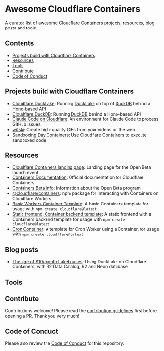 # Awesome Cloudflare Containers
A curated list of awesome [Cloudflare Containers](https://containers.cloudflare.com) projects, resources, blog posts and tools.

## Contents
- [Projects build with Cloudflare Containers](#projects-build-with-cloudflare-containers)
- [Resources](#resources)
- [Tools](#tools)
- [Contribute](#contribute)
- [Code of Conduct](#code-of-conduct)

## Projects build with Cloudflare Containers

- [Cloudflare DuckLake](https://github.com/tobilg/cloudflare-ducklake): Running [DuckLake](https://ducklake.select/) on top of [DuckDB](https://duckdb.org) behind a Hono-based API
- [Cloudflare DuckDB](https://github.com/tobilg/cloudflare-ducklake): Running [DuckDB](https://duckdb.org) behind a Hono-based API
- [Claude Code on Cloudflare](https://github.com/ghostwriternr/claude-code-containers): An environment for Claude Code to process GitHub issues
- [wifski](https://github.com/megaconfidence/wifski/): Create high-quality GIFs from your videos on the web
- [Sandboxing Day Containers](https://github.com/craigsdennis/sandboxing-day-containers): Use Cloudflare Containers to execute sandboxed code

## Resources

- [Cloudflare Containers landing page](https://containers.cloudflare.com/): Landing page for the Open Beta launch event
- [Containers Documentation](https://developers.cloudflare.com/containers/): Official documentation for Cloudflare Containers
- [Containers Beta Info](https://developers.cloudflare.com/beta-info/): Information about the Open Beta program
- [@cloudflare/containers](https://www.npmjs.com/package/@cloudflare/containers): npm package for interacting with Containers on Cloudflare Workers
- [Basic Workers Container Template](https://github.com/cloudflare/templates/tree/main/containers-template): A basic Containers template for usage with `npm create cloudflare@latest`
- [Static frontend, Container backend template](https://github.com/mikenomitch/static-frontend-container-backend): A static frontend  with a Containers backend template for usage with `npm create cloudflare@latest`
- [Cron Container](https://github.com/mikenomitch/cron-container): A template for Cron Worker using a Container, for usage with `npm create cloudflare@latest`

## Blog posts

- [The age of $10/month Lakehouses](https://tobilg.com/the-age-of-10-dollar-a-month-lakehouses): Using DuckLake on Cloudflare Containers, with R2 Data Catalog, R2 and Neon database

## Tools

## Contribute

Contributions welcome! Please read the [contribution guidelines](CONTRIBUTING.md) first before opening a PR. Thank you very much!

## Code of Conduct

Please also review the [Code of Conduct](CODE_OF_CONDUCT.md) for this repository.
